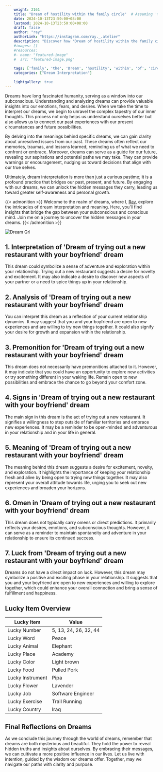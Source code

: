 ```yaml
---
    weight: 2161
    title: "Dream of hostility within the family circle"  # Assuming 'title' column exists
    date: 2024-10-13T23:50:00+08:00
    lastmod: 2024-10-13T23:50:00+08:00
    draft: false
    author: "ray"
    authorLink: "https://instagram.com/ray._.atelier"
    description: "Discover how 'Dream of hostility within the family circle' can interpret your future and uncover its significant meanings in your life."
    #images: []
    #resources:
    #- name: "featured-image"
    #  src: "featured-image.png"
    
    tags: ['family', 'the', 'Dream', 'hostility', 'within', 'of', 'circle']
    categories: ["Dream Interpretation"]
    
    lightgallery: true
---
```

    
Dreams have long fascinated humanity, serving as a window into our subconscious. Understanding and analyzing dreams can provide valuable insights into our emotions, fears, and desires. When we take the time to interpret our dreams, we begin to unravel the complex tapestry of our inner thoughts. This process not only helps us understand ourselves better but also allows us to connect our past experiences with our present circumstances and future possibilities.

By delving into the meanings behind specific dreams, we can gain clarity about unresolved issues from our past. These dreams often reflect our memories, traumas, and lessons learned, reminding us of what we need to confront or embrace. Moreover, dreams can serve as a guide for our future, revealing our aspirations and potential paths we may take. They can provide warnings or encouragement, nudging us toward decisions that align with our true selves.

Ultimately, dream interpretation is more than just a curious pastime; it is a profound practice that bridges our past, present, and future. By engaging with our dreams, we can unlock the hidden messages they carry, leading us toward greater self-awareness and personal growth.

{{< admonition >}}
Welcome to the realm of dreams, where I, [Ray](https://instagram.com/ray._.atelier), explore the intricacies of dream interpretation and meaning. Here, you’ll find insights that bridge the gap between your subconscious and conscious mind. Join me on a journey to uncover the hidden messages in your dreams.
{{< /admonition >}}

![Dream Grl](https://cdn.pixabay.com/photo/2017/11/02/03/35/gothic-2910057_1280.jpg "Dream Grl")

## 1. Interpretation of 'Dream of trying out a new restaurant with your boyfriend' dream
 This dream could symbolize a sense of adventure and exploration within your relationship. Trying out a new restaurant suggests a desire for novelty and excitement. It may also indicate a desire to discover new aspects of your partner or a need to spice things up in your relationship.

## 2. Analysis of 'Dream of trying out a new restaurant with your boyfriend' dream
 You can interpret this dream as a reflection of your current relationship dynamics. It may suggest that you and your boyfriend are open to new experiences and are willing to try new things together. It could also signify your desire for growth and expansion within the relationship.

## 3. Premonition for 'Dream of trying out a new restaurant with your boyfriend' dream
 This dream does not necessarily have premonitions attached to it. However, it may indicate that you could have an opportunity to explore new activities or try something different in your waking life. Remain open to new possibilities and embrace the chance to go beyond your comfort zone.

## 4. Signs in 'Dream of trying out a new restaurant with your boyfriend' dream
 The main sign in this dream is the act of trying out a new restaurant. It signifies a willingness to step outside of familiar territories and embrace new experiences. It may be a reminder to be open-minded and adventurous in your relationship and in your life in general.

## 5. Meaning of 'Dream of trying out a new restaurant with your boyfriend' dream
 The meaning behind this dream suggests a desire for excitement, novelty, and exploration. It highlights the importance of keeping your relationship fresh and alive by being open to trying new things together. It may also represent your overall attitude towards life, urging you to seek out new experiences and broaden your horizons.

## 6. Omen in 'Dream of trying out a new restaurant with your boyfriend' dream
 This dream does not typically carry omens or direct predictions. It primarily reflects your desires, emotions, and subconscious thoughts. However, it can serve as a reminder to maintain spontaneity and adventure in your relationship to ensure its continued success.

## 7. Luck from 'Dream of trying out a new restaurant with your boyfriend' dream
 Dreams do not have a direct impact on luck. However, this dream may symbolize a positive and exciting phase in your relationship. It suggests that you and your boyfriend are open to new experiences and willing to explore together, which could enhance your overall connection and bring a sense of fulfillment and happiness.

## Lucky Item Overview
| Lucky Item          | Value              |
|---------------|--------------------|
| Lucky Number        | 5, 13, 24, 26, 32, 44  |
| Lucky Word          | Peace |
| Lucky Animal        | Elephant |
| Lucky Place         | Academy     |
| Lucky Color         | Light brown     |
| Lucky Food          | Pulled Pork      |
| Lucky Instrument    | Pipa |
| Lucky Flower        | Lavender    |
| Lucky Job           | Software Engineer       |
| Lucky Exercise      | Trail Running  |
| Lucky Country       | Iraq    |


##  Final Reflections on Dreams

As we conclude this journey through the world of dreams, remember that dreams are both mysterious and beautiful. They hold the power to reveal hidden truths and insights about ourselves. By embracing their messages, we can cultivate a more positive influence in our lives. Let us live with intention, guided by the wisdom our dreams offer. Together, may we navigate our paths with clarity and purpose.
